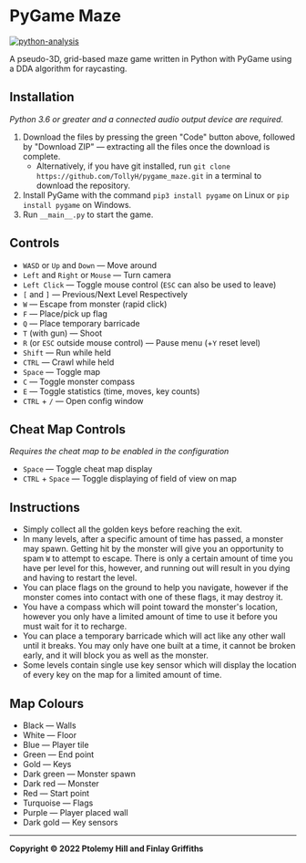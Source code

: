 # PyGame Maze

[![python-analysis](https://github.com/TollyH/pygame_maze/actions/workflows/python-analysis.yml/badge.svg?branch=raycasting&event=push)](https://github.com/TollyH/pygame_maze/actions/workflows/python-analysis.yml)

A pseudo-3D, grid-based maze game written in Python with PyGame using a DDA
algorithm for raycasting.

## Installation

*Python 3.6 or greater and a connected audio output device are required.*

1. Download the files by pressing the green "Code" button above, followed by "Download ZIP" — extracting all the files once the download is complete.
   - Alternatively, if you have git installed, run `git clone https://github.com/TollyH/pygame_maze.git` in a terminal to download the repository.
2. Install PyGame with the command `pip3 install pygame` on Linux or `pip install pygame` on Windows.
3. Run `__main__.py` to start the game.

## Controls

- `WASD` or `Up` and `Down` — Move around
- `Left` and `Right` or `Mouse` — Turn camera
- `Left Click` — Toggle mouse control (`ESC` can also be used to leave)
- `[` and `]` — Previous/Next Level Respectively
- `W` — Escape from monster (rapid click)
- `F` — Place/pick up flag
- `Q` — Place temporary barricade
- `T` (with gun) — Shoot
- `R` (or `ESC` outside mouse control) — Pause menu (+`Y` reset level)
- `Shift` — Run while held
- `CTRL` — Crawl while held
- `Space` — Toggle map
- `C` — Toggle monster compass
- `E` — Toggle statistics (time, moves, key counts)
- `CTRL` + `/` — Open config window

## Cheat Map Controls

*Requires the cheat map to be enabled in the configuration*

- `Space` — Toggle cheat map display
- `CTRL` + `Space` — Toggle displaying of field of view on map

## Instructions

- Simply collect all the golden keys before reaching the exit.
- In many levels, after a specific amount of time has passed, a monster may spawn. Getting hit by the monster will give you an opportunity to spam `W` to attempt to escape. There is only a certain amount of time you have per level for this, however, and running out will result in you dying and having to restart the level.
- You can place flags on the ground to help you navigate, however if the monster comes into contact with one of these flags, it may destroy it.
- You have a compass which will point toward the monster's location, however you only have a limited amount of time to use it before you must wait for it to recharge.
- You can place a temporary barricade which will act like any other wall until it breaks. You may only have one built at a time, it cannot be broken early, and it will block you as well as the monster.
- Some levels contain single use key sensor which will display the location of every key on the map for a limited amount of time.

## Map Colours

- Black — Walls
- White — Floor
- Blue — Player tile
- Green — End point
- Gold — Keys
- Dark green — Monster spawn
- Dark red — Monster
- Red — Start point
- Turquoise — Flags
- Purple — Player placed wall
- Dark gold — Key sensors

---

**Copyright © 2022  Ptolemy Hill and Finlay Griffiths**

